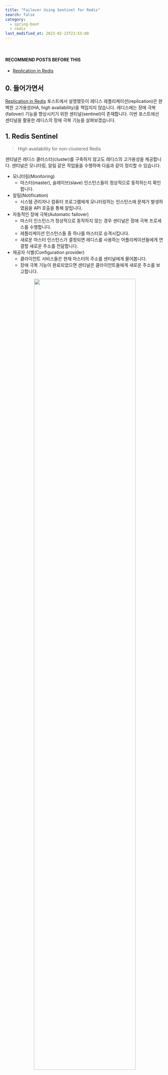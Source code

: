 ```yaml
---
title: "Failover Using Sentinel for Redis"
search: false
category:
  - spring-boot
  - redis
last_modified_at: 2023-02-23T23:55:00
---
```


<br/>

#### RECOMMEND POSTS BEFORE THIS

* [Replication in Redis][replication-in-redis-link]

## 0. 들어가면서

[Replication in Redis][replication-in-redis-link] 포스트에서 설명했듯이 레디스 레플리케이션(replication)은 완벽한 고가용성(HA, high availability)을 책임지지 않습니다. 
레디스에는 장애 극복(failover) 기능을 향상시키기 위한 센티널(sentinel)이 존재합니다. 
이번 포스트에선 센티널을 활용한 레디스의 장애 극복 기능을 살펴보겠습니다. 

## 1. Redis Sentinel

> High availability for non-clustered Redis

센티널은 레디스 클러스터(cluster)를 구축하지 않고도 레디스의 고가용성을 제공합니다. 
센티널은 모니터링, 알림 같은 작업들을 수행하며 다음과 같이 정리할 수 있습니다.

* 모니터링(Monitoring)
    * 마스터(master), 슬레이브(slave) 인스턴스들이 정상적으로 동작하는지 확인합니다.
* 알림(Notification)
    * 시스템 관리자나 컴퓨터 프로그램에게 모니터링하는 인스턴스에 문제가 발생하였음을 API 호출을 통해 알립니다.
* 자동적인 장애 극복(Automatic failover)
    * 마스터 인스턴스가 정상적으로 동작하지 않는 경우 센티널은 장애 극복 프로세스를 수행합니다.
    * 레플리케이션 인스턴스들 중 하나를 마스터로 승격시킵니다.
    * 새로운 마스터 인스턴스가 결정되면 레디스를 사용하는 어플리케이션들에게 연결할 새로운 주소를 전달합니다.
* 제공자 식별(Configuration provider)
    * 클라이언트 서비스들은 현재 마스터의 주소를 센티널에게 물어봅니다. 
    * 장애 극복 기능이 완료되었으면 센티널은 클라이언트들에게 새로운 주소를 보고합니다.

<p align="center">
    <img src="/images/failover-using-sentinel-for-redis-1.JPG" width="80%" class="image__border">
</p>
<center>Redis Sentinel — High Availability</center>

## 2. Practice

### 2.1. Context of Practice

간단한 시나리오를 바탕으로 어플리케이션 구현과 레디스 센티널을 사용한 고가용성 시스템을 구축해보겠습니다. 
[Replication in Redis][replication-in-redis-link] 포스트의 예제에서 3개의 센티널들을 연결하였습니다.

* 어플리케이션 화면을 통해 간단한 메세지를 전송합니다.
* 전송한 메세지는 레디스 마스터 인스턴스의 리스트(list)에 저장됩니다.
* 리스트는 두 종류가 있습니다.
    * 읽지 않은 메세지들을 저장하는 리스트
    * 읽은 메세지들을 저장하는 리스트
* 메인 화면에서 API 호출을 통해 읽지 않은 메세지가 몇 개인지 확인할 수 있습니다.
* 리스트 별 메세지 현황을 볼 수 있는 화면에서 각 리스트에 담긴 메세지를 확인할 수 있습니다.
    * 왼쪽은 읽지 않은 메세지 리스트입니다.
    * 오른쪽은 읽은 메세지 리스트입니다.
    * 해당 화면을 새로고침하거나 메인 화면에서 다시 진입하면 읽은 메세지들은 모두 오른쪽으로 이동합니다.

<p align="center">
    <img src="/images/failover-using-sentinel-for-redis-2.JPG" width="100%" class="image__border">
</p>

### 2.2. Focus this point

테스트를 통해 다음 내용을 유의 깊게 살펴봅니다. 
읽기 기능은 리스트의 상태를 바꾸지 않는 연산입니다. 
반대로 쓰기 기능은 리스트의 상태를 바꾸는 연산입니다. 

* 메인 화면에서 읽지 않은 메세지 개수를 조회하는 기능은 읽기입니다.
* 새로운 메세지를 작성하는 기능은 쓰기 연산입니다.
* 메시지 리스트 현황 화면으로 이동할 때 쓰기 연산이 발생합니다.
    * 읽지 않은 메시지 리스트에서 메세지들을 모두 꺼내어(pop) 읽은 메세지 리스트로 이동합니다.
* 마스터 인스턴스를 중지시켰을 때 다음 내용들을 예상합니다.
    * 잠깐의 지연이 발생할 수 있지만, 모든 기능이 정상적으로 동작합니다. 
    * 슬레이브 인스턴스의 설정 파일이 변경되는 것을 확인할 수 있습니다. 
* 슬레이브 인스턴스를 중지시켰을 때 모든 기능이 정상적으로 동작하는 것을 예상합니다.

## 3. Implementation

[Replication in Redis][replication-in-redis-link] 포스트의 구현과 거의 유사하지만, 중복되는 내용이더라도 이 포스트를 먼저 접한 분들이 쉽게 따라할 수 있도록 중요한 내용은 모두 작성하였습니다. 
사용자 화면은 타임리프(thymeleaf) 템플릿 엔진을 사용하였습니다. 

### 3.1. Packages

```
./
├── Dockerfile
├── conf
│   ├── redis-master.conf
│   ├── redis-slave-1.conf
│   ├── redis-slave-2.conf
│   └── redis.conf
├── docker-compose.yml
├── mvnw
├── mvnw.cmd
├── pom.xml
├── shell
│   └── redis-sentinel.sh
└── src
    ├── main
    │   ├── java
    │   │   └── action
    │   │       └── in
    │   │           └── blog
    │   │               ├── ActionInBlogApplication.java
    │   │               ├── client
    │   │               │   ├── MessageClient.java
    │   │               │   └── RedisMessageClient.java
    │   │               ├── config
    │   │               │   ├── RedisTemplateConfig.java
    │   │               │   └── SentinelConfiguration.java
    │   │               ├── controller
    │   │               │   └── RedisController.java
    │   │               └── domain
    │   │                   ├── Message.java
    │   │                   ├── MessageGroup.java
    │   │                   └── Queue.java
    │   └── resources
    │       ├── application.yml
    │       └── templates
    │           ├── index.html
    │           └── messages.html
    └── test
        └── java
            └── action
                └── in
                    └── blog
                        └── ActionInBlogApplicationTests.java
```

### 3.2. pom.xml

* 레디스, 타임리프 관련 의존성을 추가합니다.

```xml
    <dependency>
        <groupId>org.springframework.boot</groupId>
        <artifactId>spring-boot-starter-data-redis</artifactId>
    </dependency>
    <dependency>
        <groupId>org.springframework.boot</groupId>
        <artifactId>spring-boot-starter-thymeleaf</artifactId>
    </dependency>
```

### 3.3. application.yml

* 센티널 인스턴스 정보를 추가합니다.
    * 호스트 정보는 도커 컴포즈(docker compose)에 의해 자동으로 생성되는 호스트 이름을 사용합니다.
    * 도커 컴포즈는 호스트 이름을 별도로 지정하지 않으면 `{directoryName}-{specification}-{numbering}`으로 짓습니다.

```yml
spring:
  mvc:
    static-path-pattern: /static/**
  thymeleaf:
    prefix: classpath:templates/
    check-template-location: true
    suffix: .html
    mode: HTML5
    cache: false
redis:
  sentinels:
    - host: action-in-blog-redis-sentinel-1
      port: 26379
    - host: action-in-blog-redis-sentinel-2
      port: 26379
    - host: action-in-blog-redis-sentinel-3
      port: 26379
```

### 3.4. SentinelConfiguration Class

* 센티널 설정 값을 주입받는 빈(bean) 객체입니다.

```java
package action.in.blog.config;

import io.lettuce.core.models.role.RedisInstance;
import lombok.Getter;
import lombok.Setter;
import org.springframework.boot.context.properties.ConfigurationProperties;
import org.springframework.context.annotation.Configuration;

import java.util.List;

@Getter
@Setter
class SentinelInstance {

    private String host;
    private int port;
}

@Setter
@Getter
@Configuration
@ConfigurationProperties(prefix = "redis")
public class SentinelConfiguration {

    private List<SentinelInstance> sentinels;
}
```

### 3.5. RedisTemplateConfig Class

* `application.yml` 파일에 정의한 센티널 설정 값을 사용해 `RedisConnectionFactory` 빈을 생성합니다.
* 센티널들은 `mymaster`라는 이름의 마스터 세트(master set)를 관리합니다.
    * 마스터 세트는 마스터와 이에 연결된 레플리케이션 인스턴스들을 의미합니다.

```java
package action.in.blog.config;

import lombok.RequiredArgsConstructor;
import org.springframework.context.annotation.Bean;
import org.springframework.context.annotation.Configuration;
import org.springframework.data.redis.connection.RedisConnectionFactory;
import org.springframework.data.redis.connection.RedisSentinelConfiguration;
import org.springframework.data.redis.connection.lettuce.LettuceConnectionFactory;
import org.springframework.data.redis.core.RedisTemplate;
import org.springframework.data.redis.repository.configuration.EnableRedisRepositories;
import org.springframework.data.redis.serializer.GenericJackson2JsonRedisSerializer;
import org.springframework.data.redis.serializer.RedisSerializer;
import org.springframework.data.redis.serializer.StringRedisSerializer;

@RequiredArgsConstructor
@Configuration
@EnableRedisRepositories
public class RedisTemplateConfig {
    private final SentinelConfiguration sentinelConfiguration;

    @Bean
    public RedisSerializer<Object> springSessionDefaultRedisSerializer() {
        return new GenericJackson2JsonRedisSerializer();
    }

    @Bean
    public RedisConnectionFactory redisConnectionFactory() {
        RedisSentinelConfiguration redisSentinelConfiguration = new RedisSentinelConfiguration().master("mymaster");
        sentinelConfiguration.getSentinels().forEach(sentinel -> {
            redisSentinelConfiguration.sentinel(sentinel.getHost(), sentinel.getPort());
        });
        return new LettuceConnectionFactory(redisSentinelConfiguration);
    }

    @Bean
    public RedisTemplate<String, Object> redisTemplate(
            RedisConnectionFactory connectionFactory,
            RedisSerializer<Object> springSessionDefaultRedisSerializer
    ) {
        RedisTemplate<String, Object> redisTemplate = new RedisTemplate<>();
        redisTemplate.setConnectionFactory(connectionFactory);
        redisTemplate.setKeySerializer(new StringRedisSerializer());
        redisTemplate.setValueSerializer(springSessionDefaultRedisSerializer);
        return redisTemplate;
    }
}
```

### 3.6. RedisController Class

* 각 경로 별 기능은 다음과 같습니다.
* `/` 경로
    * 기본 페이지를 반환합니다.
    * 현재 읽지 않은 메세지 리스트 사이즈를 모델에 담아 반환합니다.
* `/message` 경로
    * 신규 메세지를 생성합니다.
    * 현재 읽지 않은 메세지 리스트 사이즈를 모델에 담아 반환합니다.
* `/unread-list/size`
    * 현재 읽지 않은 메세지 리스트 사이즈를 모델에 담아 반환합니다.
* `/messages` 경로
    * 현재 두 리스트의 담긴 메세지들을 보여줍니다. 
* `/messages/flush` 경로
    * 읽지 않은 리스트에 담긴 메세지들을 읽은 리스트로 옮깁니다.

```java
package action.in.blog.controller;

import action.in.blog.client.MessageClient;
import action.in.blog.domain.MessageGroup;
import lombok.RequiredArgsConstructor;
import org.springframework.stereotype.Controller;
import org.springframework.ui.Model;
import org.springframework.web.bind.annotation.GetMapping;
import org.springframework.web.bind.annotation.ModelAttribute;
import org.springframework.web.bind.annotation.PostMapping;
import org.springframework.web.bind.annotation.ResponseBody;

@RequiredArgsConstructor
@Controller
public class RedisController {

    private final MessageClient messageClient;

    @GetMapping(value = {"", "/"})
    public String index(Model model) {
        model.addAttribute("unreadListSize", messageClient.getUnreadMessagesSize());
        return "index";
    }

    @PostMapping("/message")
    public String createMessage(Model model, @ModelAttribute("message") String message) {
        messageClient.pushMessage(message);
        model.addAttribute("unreadListSize", messageClient.getUnreadMessagesSize());
        return "index :: fragment";
    }

    @GetMapping("/unread-list/size")
    public String getUnreadListSize(Model model) {
        model.addAttribute("unreadListSize", messageClient.getUnreadMessagesSize());
        return "index :: fragment";
    }

    @GetMapping("/messages")
    public String messages(Model model) {
        MessageGroup messageGroup = messageClient.readMessageGroup();
        model.addAttribute("readMessages", messageGroup.getReadMessages());
        model.addAttribute("unreadMessages", messageGroup.getUnreadMessages());
        return "messages";
    }

    @PostMapping("/messages/flush")
    @ResponseBody
    public void flushMessages() {
        messageClient.flushUnreadMessages();
    }
}
```

### 3.7. RedisMessageClient Class 

* 각 메소드 별 기능은 다음과 같습니다.
* getUnreadMessagesSize 메소드
    * `UNREAD` 리스트의 사이즈를 반환합니다.
* pushMessage 메소드
    * `UNREAD` 리스트에 새로운 메세지를 추가합니다.
* readMessageGroup 메소드
    * `UNREAD` 리스트와 `READ` 리스트에 담긴 메세지들을 반환합니다.
* flushUnreadMessages 메소드
    * `UNREAD` 리스트에 담긴 메세지들을 `READ` 리스트로 옮깁니다.

```java
package action.in.blog.client;

import action.in.blog.domain.Message;
import action.in.blog.domain.MessageGroup;
import action.in.blog.domain.Queue;
import lombok.RequiredArgsConstructor;
import org.springframework.cache.annotation.CachePut;
import org.springframework.data.redis.core.RedisTemplate;
import org.springframework.stereotype.Component;

import java.util.List;
import java.util.UUID;

@RequiredArgsConstructor
@Component
public class RedisMessageClient implements MessageClient {

    private final RedisTemplate<String, Object> redisTemplate;

    @Override
    public long getUnreadMessagesSize() {
        return redisTemplate.opsForList().size(Queue.UNREAD.name());
    }

    @Override
    public void pushMessage(String message) {
        Message body = Message.builder()
                .id(UUID.randomUUID().toString())
                .message(message)
                .build();
        redisTemplate.opsForList().rightPush(Queue.UNREAD.name(), body);
    }

    @Override
    public MessageGroup readMessageGroup() {

        long unreadQueueSize = redisTemplate.opsForList().size(Queue.UNREAD.name());
        List<Message> unreadMessages = (List) redisTemplate.opsForList().range(Queue.UNREAD.name(), 0, unreadQueueSize);

        long readQueueSize = redisTemplate.opsForList().size(Queue.READ.name());
        List<Message> readMessages = (List) redisTemplate.opsForList().range(Queue.READ.name(), 0, readQueueSize);

        return MessageGroup.builder()
                .unreadMessages(unreadMessages)
                .readMessages(readMessages)
                .build();
    }

    @Override
    public void flushUnreadMessages() {
        long unreadQueueSize = redisTemplate.opsForList().size(Queue.UNREAD.name());
        List<Message> unreadMessages = (List) redisTemplate.opsForList().rightPop(Queue.UNREAD.name(), unreadQueueSize);
        if (unreadMessages.size() != 0) {
            redisTemplate.opsForList().rightPushAll(Queue.READ.name(), unreadMessages.toArray());
        }
    }
}
```

## 4. Test

도커 컴포즈로 테스트 환경을 구축합니다. 

### 4.1. docker-compose.yml

* 주요 설정들을 살펴보겠습니다.
* `redis-master` 컨테이너
    * 볼륨을 사용해 프로젝트 폴더 내부에 레디스 설정 경로를 컨테이너 내부 설정 디렉토리로 연결합니다.
    * 마스터 인스턴스 설정을 사용해 레디스를 실행합니다.
    * 환경 변수를 사용해 복제 모드는 마스터, 비밀번호는 필요 없음으로 설정합니다.
* `redis-slave-1` 컨테이너
    * 볼륨을 사용해 프로젝트 폴더 내부에 레디스 설정 경로를 컨테이너 내부 설정 디렉토리로 연결합니다.
    * 슬레이브 인스턴스 설정을 사용해 레디스를 실행합니다.
    * 환경 변수를 사용해 복제 모드는 마스터, 비밀번호는 필요 없음으로 설정합니다.
    * `redis-slave-2` 컨테이너도 동일한 방법으로 실행합니다.
* `redis-sentinel` 컨테이너
    * 마스터 인스턴스의 정보를 환경 설정 값으로 주입합니다.
    * 마스터 세트의 이름을 `mymaster`로 지정합니다.
    * 센티널들이 새로운 마스터를 뽑기 위한 의사 결정을 하는데 필요한 정족수(quorum)를 2로 지정합니다.
    * 예를 들어 정족수가 2인 경우 3개 센티널 중 2개가 마스터 인스턴스 다운(down)을 인식하면 새로운 마스터를 뽑습니다. 

```yml
version: "3.9"
services:
  redis-master:
    hostname: redis-master
    container_name: redis-master
    image: redis
    volumes:
      - ./conf:/usr/local/etc/redis/
    command: redis-server /usr/local/etc/redis/redis-master.conf
    environment:
      - REDIS_REPLICATION_MODE=master
      - ALLOW_EMPTY_PASSWORD=yes
  redis-slave-1:
    hostname: redis-slave-1
    container_name: redis-slave-1
    image: redis
    volumes:
      - ./conf:/usr/local/etc/redis/
    command: redis-server /usr/local/etc/redis/redis-slave-1.conf
    environment:
      - REDIS_REPLICATION_MODE=slave
      - REDIS_MASTER_HOST=redis-master
      - ALLOW_EMPTY_PASSWORD=yes
    depends_on:
      - redis-master
  redis-slave-2:
    hostname: redis-slave-2
    container_name: redis-slave-2
    image: redis
    volumes:
      - ./conf:/usr/local/etc/redis/
    command: redis-server /usr/local/etc/redis/redis-slave-2.conf
    environment:
      - REDIS_REPLICATION_MODE=slave
      - REDIS_MASTER_HOST=redis-master
      - ALLOW_EMPTY_PASSWORD=yes
    depends_on:
      - redis-master
      - redis-slave-1
  redis-sentinel:
    image: 'bitnami/redis-sentinel:latest'
    environment:
      - REDIS_SENTINEL_DOWN_AFTER_MILLISECONDS=3000
      - REDIS_MASTER_HOST=redis-master
      - REDIS_MASTER_PORT_NUMBER=6379
      - REDIS_MASTER_SET=mymaster
      - REDIS_SENTINEL_QUORUM=2
    depends_on:
      - redis-master
      - redis-slave-1
      - redis-slave-2
  backend:
    build: .
    ports:
      - '8080:8080'
    environment:
      - RUN_ENV=sentinel
    depends_on:
      - redis-master
      - redis-slave-1
      - redis-slave-2
    restart: on-failure
```

### 4.2. redis config files

* 마스터 인스턴스 설정 파일은 다음과 같습니다.

```conf
port 6379
```

* 슬레이브 인스턴스 설정 파일은 다음과 같습니다.
* 복제할 마스터 인스턴스 정보를 추가합니다.
    * 4.X 버전까진 `slaveof`였으며 5.X 버전부터 `replicaof`로 변경되었습니다.

```conf
port 6379
replicaof redis-master 6379
```

### 4.3. Run Docker Compose

다음 명령어를 통해 컨테이너를 실행합니다. 
프로젝트에 미리 작성한 쉘(shell) 스크립트를 실행합니다. 
쉘 스크립트를 살펴보면 `--scale` 옵션으로 센티널 인스턴스 3개를 실행시킵니다.

```
$  sh shell/redis-sentinel.sh
[+] Running 8/7
 ⠿ Container action-in-blog-backend-1         Removed                                                                                          0.0s
 ⠿ Container action-in-blog-redis-sentinel-2  Removed                                                                                          0.0s
 ⠿ Container action-in-blog-redis-sentinel-3  Removed                                                                                          0.0s
 ⠿ Container action-in-blog-redis-sentinel-1  Removed                                                                                          0.0s
 ⠿ Container redis-slave-2                    Removed                                                                                          0.0s
 ⠿ Container redis-slave-1                    Removed                                                                                          0.0s
 ⠿ Container redis-master                     Removed                                                                                          0.0s
 ⠿ Network action-in-blog_default             Removed                                                                                          0.1s
[+] Building 3.4s (15/15) FINISHED         
 => [internal] load build definition from Dockerfile                                                                                           0.0s
 => => transferring dockerfile: 32B                                                                                                            0.0s
 => [internal] load .dockerignore                                                                                                              0.0s
 => => transferring context: 2B                                                                                                                0.0s
 => [internal] load metadata for docker.io/library/openjdk:11-jdk-slim-buster                                                                  3.2s
 => [internal] load metadata for docker.io/library/maven:3.8.6-jdk-11                                                                          3.0s
 => [maven_build 1/6] FROM docker.io/library/maven:3.8.6-jdk-11@sha256:805f366910aea2a91ed263654d23df58bd239f218b2f9562ff51305be81fa215        0.0s
 => [internal] load build context                                                                                                              0.0s
 => => transferring context: 1.68kB                                                                                                            0.0s
 => [stage-1 1/3] FROM docker.io/library/openjdk:11-jdk-slim-buster@sha256:863ce6f3c27a0a50b458227f23beadda1e7178cda0971fa42b50b05d9a5dcf55    0.0s
 => CACHED [stage-1 2/3] WORKDIR /app                                                                                                          0.0s
 => CACHED [maven_build 2/6] WORKDIR /build                                                                                                    0.0s
 => CACHED [maven_build 3/6] COPY pom.xml .                                                                                                    0.0s
 => CACHED [maven_build 4/6] RUN --mount=type=cache,target=/root/.m2 mvn dependency:go-offline                                                 0.0s
 => CACHED [maven_build 5/6] COPY src ./src                                                                                                    0.0s
 => CACHED [maven_build 6/6] RUN --mount=type=cache,target=/root/.m2 mvn package -Dmaven.test.skip=true                                        0.0s
 => CACHED [stage-1 3/3] COPY --from=MAVEN_BUILD /build/target/*.jar ./app.jar                                                                 0.0s
 => exporting to image                                                                                                                         0.0s
 => => exporting layers                                                                                                                        0.0s
 => => writing image sha256:3e761b546e8ad71bd9ae910299ac4cfa9f836f0e0f3adc1542e7c575518b1cbb                                                   0.0s
 => => naming to docker.io/library/action-in-blog-backend                                                                                      0.0s
[+] Running 8/8
 ⠿ Network action-in-blog_default             Created                                                                                          0.0s
 ⠿ Container redis-master                     Created                                                                                          0.1s
 ⠿ Container redis-slave-1                    Created                                                                                          0.1s
 ⠿ Container redis-slave-2                    Created                                                                                          0.1s
 ⠿ Container action-in-blog-backend-1         Created                                                                                          0.1s
 ⠿ Container action-in-blog-redis-sentinel-3  Created                                                                                          0.1s
 ⠿ Container action-in-blog-redis-sentinel-1  Created                                                                                          0.1s
 ⠿ Container action-in-blog-redis-sentinel-2  Created                                                                                          0.1s
```

##### When Stop Master Node

* 도커 데스크탑(docker desktop)을 사용해 마스터 인스턴스를 실행 중지합니다.
* 센티널이 새로운 마스터 승격을 준비하는 잠깐의 시간동안 딜레이가 발생합니다.
* 슬레이브 중 하나가 마스터로 승격되면 정상적으로 시스템이 동작합니다.

<p align="center">
    <img src="/images/failover-using-sentinel-for-redis-3.gif" width="100%" class="image__border">
</p>

##### Automatically changed config file when failover

장애 극복 기능이 동작하면 레디스 설정 파일이 변경됩니다. 
`bind-mount` 방식의 도커 볼륨으로 마스터, 슬레이브의 설정 파일을 적용했기 때문에 센티널에 의해 설정이 변경되는 것을 확인할 수 있습니다. 
마스터 인스턴스를 다운시키면 두 슬레이브 노드의 설정 값이 다음과 같이 변경됩니다.

* 1번 슬레이브 인스턴스의 설정인 `redis-slave-1.conf` 파일입니다.
* 별도로 레플리케이션이 설정되지 않은 것으로 보아 해당 슬레이브가 마스터로 승격되었습니다.

```
port 6379

# Generated by CONFIG REWRITE
dir "/data"
latency-tracking-info-percentiles 50 99 99.9
save 3600 1
save 300 100
save 60 10000
user default on nopass ~* &* +@all
```

* 2번 슬레이브 인스턴스의 설정인 `redis-slave-2.conf` 파일입니다.
* 1번 슬레이브 인스턴스의 레플리케이션으로 설정되었습니다.

```
port 6379
replicaof 172.23.0.3 6379

# Generated by CONFIG REWRITE
dir "/data"
save 3600 1
save 300 100
save 60 10000
latency-tracking-info-percentiles 50 99 99.9
user default on nopass ~* &* +@all
```

## CLOSING

레디스 인스턴스들을 올리고, 내리면서 테스트해 본 결과 장애 극복을 완벽하게 해내진 못 했습니다. 
관련된 내용을 찾아보니 마스터와 슬레이브가 죽는 순서에 따라 정상적으로 장애 극복 기능이 동작하지 않는 케이스가 있다고 합니다. 
자동으로 슬레이브 인스턴스가 마스터로 승격되지 않는 현상인데, 자세한 내용은 아래 링크를 참조하시길 바랍니다. 

* <http://redisgate.jp/redis/sentinel/sentinel.php>

#### TEST CODE REPOSITORY

* <https://github.com/Junhyunny/blog-in-action/tree/master/2023-02-23-failover-using-sentinel-for-redis>

#### REFERENCE

* <https://co-de.tistory.com/14>
* <https://co-de.tistory.com/15>
* <https://brunch.co.kr/@springboot/151>
* <https://redis.io/docs/management/sentinel/>
* <http://redisgate.jp/redis/sentinel/sentinel.php>
* [Redis Sentinel — High Availability][redis-sentinel-high-availability-link]

[replication-in-redis-link]: https://junhyunny.github.io/spring-boot/redis/replication-in-redis/
[redis-sentinel-high-availability-link]: https://medium.com/@amila922/redis-sentinel-high-availability-everything-you-need-to-know-from-dev-to-prod-complete-guide-deb198e70ea6